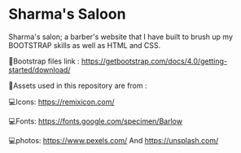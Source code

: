 # Sharma's Saloon
Sharma's salon; a barber's website that I have built to brush up my BOOTSTRAP skills as well as HTML and CSS.


📂Bootstrap files link : https://getbootstrap.com/docs/4.0/getting-started/download/


📂Assets used in this repository are from :

💻Icons: https://remixicon.com/

💻Fonts: https://fonts.google.com/specimen/Barlow

💻photos: https://www.pexels.com/  And  https://unsplash.com/

